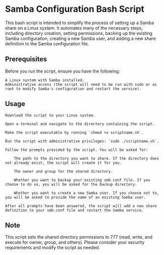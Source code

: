 # Samba Configuration Bash Script

This bash script is intended to simplify the process of setting up a Samba share on a Linux system. It automates many of the necessary steps, including directory creation, setting permissions, backing up the existing Samba configuration, creating a new Samba user, and adding a new share definition to the Samba configuration file.

## Prerequisites

Before you run the script, ensure you have the following:

    A Linux system with Samba installed.
    Administrative access (the script will need to be run with sudo or as root to modify Samba's configuration and restart the service).

## Usage

    Download the script to your Linux system.

    Open a terminal and navigate to the directory containing the script.

    Make the script executable by running `chmod +x scriptname.sh`.

    Run the script with administrative privileges: `sudo ./scriptname.sh`.

    Follow the prompts provided by the script. You will be asked for:

        The path to the directory you want to share. If the directory does not already exist, the script will create it for you.

        The owner and group for the shared directory.

        Whether you want to backup your existing smb.conf file. If you choose to do so, you will be asked for the backup directory.

        Whether you want to create a new Samba user. If you choose not to, you will be asked to provide the name of an existing Samba user.

    After all prompts have been answered, the script will add a new share definition to your smb.conf file and restart the Samba service.

## Note

This script sets the shared directory permissions to 777 (read, write, and execute for owner, group, and others). Please consider your security requirements and modify the script as needed.